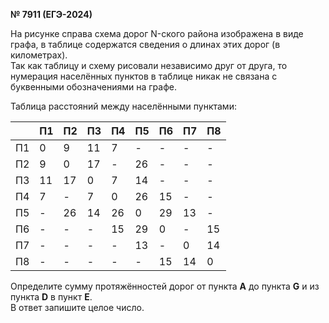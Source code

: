 **№ 7911 (ЕГЭ-2024)**  

На рисунке справа схема дорог N-ского района изображена в виде графа, в таблице содержатся сведения о длинах этих дорог (в километрах).  
Так как таблицу и схему рисовали независимо друг от друга, то нумерация населённых пунктов в таблице никак не связана с буквенными обозначениями на графе.  

Таблица расстояний между населёнными пунктами:  

|   | П1 | П2 | П3 | П4 | П5 | П6 | П7 | П8 |
|---|----|----|----|----|----|----|----|----|
| П1 | 0  | 9  | 11 | 7  | -  | -  | -  | -  |
| П2 | 9  | 0  | 17 | -  | 26 | -  | -  | -  |
| П3 | 11 | 17 | 0  | 7  | 14 | -  | -  | -  |
| П4 | 7  | -  | 7  | 0  | 26 | 15 | -  | -  |
| П5 | -  | 26 | 14 | 26 | 0  | 29 | 13 | -  |
| П6 | -  | -  | -  | 15 | 29 | 0  | -  | 15 |
| П7 | -  | -  | -  | -  | 13 | -  | 0  | 14 |
| П8 | -  | -  | -  | -  | -  | 15 | 14 | 0  |

Определите сумму протяжённостей дорог от пункта **A** до пункта **G** и из пункта **D** в пункт **E**.  
В ответ запишите целое число.